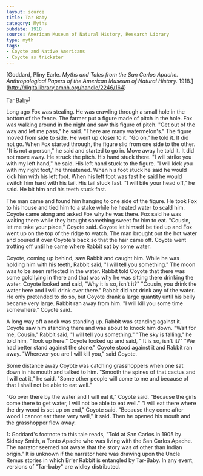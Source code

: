 ```yaml
---
layout: source
title: Tar Baby
category: Myths
pubdate: 1918
source: American Museum of Natural History, Research Library
type: myth
tags:
- Coyote and Native Americans
- Coyote as trickster
---
```


[Goddard, Pliny Earle. *Myths and Tales from the San Carlos Apache. Anthropological Papers of the American Museum of Natural History.* 1918.] (http://digitallibrary.amnh.org/handle/2246/164)

Tar Baby<sup>[1](#myfootnote1)</sup>

Long ago Fox was stealing. He was crawling through a small hole in the bottom of the fence. The farmer put a figure made of pitch in the hole. Fox was walking around in the night and saw this figure of pitch. "Get out of the way and let me pass," he said. "There are many watermelon's." The figure moved from side to side. He went up closer to it. "Go on," he told it. It did not go. When Fox started through, the figure slid from one side to the other. "It is not a person," he said and started to go in. Move away he told it. It did not move away. He struck the pitch. His hand stuck there. "I will strike you with my left hand," he said. His left hand stuck to the figure. "I will kick you with my right foot," he threatened. When his foot stuck he said he would kick him with his left foot. When his left foot was fast he said he would switch him hard with his tail. His tail stuck fast. "I will bite your head off," he said. He bit him and his teeth stuck fast.

The man came and found him hanging to one side of the figure. He took Fox to his house and tied him to a stake while he heated water to scald him. Coyote came along and asked Fox why he was there. Fox said he was waiting there while they brought something sweet for him to eat. "Cousin, let me take your place," Coyote said. Coyote let himself be tied up and Fox went up on the top of the ridge to watch. The man brought out the hot water and poured it over Coyote's back so that the hair came off. Coyote went trotting off until he came where Rabbit sat by some water.

Coyote, coming up behind, saw Rabbit and caught him. While he was holding him with his teeth, Rabbit said, "I will tell you something." The moon was to be seen reflected in the water. Rabbit told Coyote that there was some gold lying in there and that was why he was sitting there drinking the water. Coyote looked and said, "Why it is so, isn't it?" "Cousin, you drink the water here and I will drink over there." Rabbit did not drink any of the water. He only pretended to do so, but Coyote drank a large
quantity until his belly became very large. Rabbit ran away from him. "I will kill you some time somewhere," Coyote said.

A long way off a rock was standing up. Rabbit was standing against it. Coyote saw him standing there and was about to knock him down. "Wait for me, Cousin," Rabbit said, "I will tell you something." "The sky is falling," he told him, " look up here." Coyote looked up and said, " It is so, isn't it?" "We had better stand against the stone." Coyote stood against
it and Rabbit ran away. "Wherever you are I will kill you," said Coyote.

Some distance away Coyote was catching grasshoppers when one sat down in his mouth and talked to him. "Smooth the spines of that cactus and I will eat it," he said. "Some other people will come to me and because of that I shall not be able to eat well." 

"Go over there by the water and I will eat it," Coyote said. "Because the girls come there to get water, I will not
be able to eat well." "I will eat there where the dry wood is set up on end," Coyote said. "Because they come after wood I cannot eat there very well," it said. Then he opened his mouth and the grasshopper flew away.

<a name="myfootnote1">1</a>:  Goddard's footnote to this tale reads, "Told at San Carlos in 1905 by Sidney Smith, a Tonto Apache who was living with the San Carlos Apache. The narrator seemed not aware that the story was of other than Indian origin."  It is unknown if the narrator here was drawing upon the Uncle Remus stories in which Br'er Rabbit is entangled by Tar-Baby. In any event, versions of "Tar-baby" are widley distributed. 
